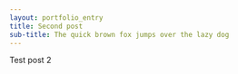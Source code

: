 ```yaml
---
layout: portfolio_entry
title: Second post
sub-title: The quick brown fox jumps over the lazy dog
---
```

Test post 2